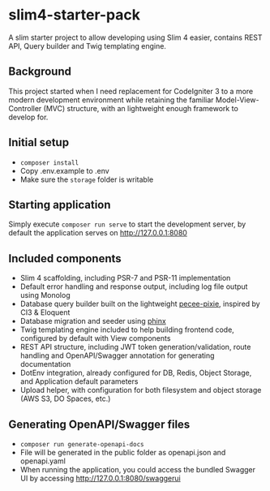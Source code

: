 # slim4-starter-pack

A slim starter project to allow developing using Slim 4 easier, contains REST API, Query builder and Twig templating engine.

## Background

This project started when I need replacement for CodeIgniter 3 to a more modern development environment while retaining the familiar Model-View-Controller (MVC) structure, with an lightweight enough framework to develop for.

## Initial setup

- ```composer install```
- Copy .env.example to .env
- Make sure the ```storage``` folder is writable

## Starting application

Simply execute ```composer run serve``` to start the development server, by default the application serves on http://127.0.0.1:8080

## Included components
- Slim 4 scaffolding, including PSR-7 and PSR-11 implementation
- Default error handling and response output, including log file output using Monolog
- Database query builder built on the lightweight [pecee-pixie](https://github.com/skipperbent/pecee-pixie), inspired by CI3 & Eloquent
- Database migration and seeder using [phinx](https://phinx.org/)
- Twig templating engine included to help building frontend code, configured by default with View components
- REST API structure, including JWT token generation/validation, route handling and OpenAPI/Swagger annotation for generating documentation
- DotEnv integration, already configured for DB, Redis, Object Storage, and Application default parameters
- Upload helper, with configuration for both filesystem and object storage (AWS S3, DO Spaces, etc.)

## Generating OpenAPI/Swagger files

- ```composer run generate-openapi-docs```
- File will be generated in the public folder as openapi.json and openapi.yaml
- When running the application, you could access the bundled Swagger UI by accessing http://127.0.0.1:8080/swaggerui